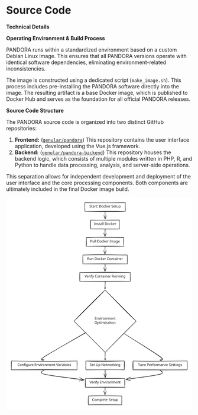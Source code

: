 # Source Code

**Technical Details**

**Operating Environment & Build Process**

PANDORA runs within a standardized environment based on a custom Debian Linux image. This ensures that all PANDORA versions operate with identical software dependencies, eliminating environment-related inconsistencies.

The image is constructed using a dedicated script (`make_image.sh`). This process includes pre-installing the PANDORA software directly into the image. The resulting artifact is a base Docker image, which is published to Docker Hub and serves as the foundation for all official PANDORA releases.

**Source Code Structure**

The PANDORA source code is organized into two distinct GitHub repositories:

1. **Frontend:** ([`genular/pandora`](https://github.com/genular/pandora)) This repository contains the user interface application, developed using the Vue.js framework.
2. **Backend:** ([`genular/pandora-backend`](https://github.com/genular/pandora-backend)) This repository houses the backend logic, which consists of multiple modules written in PHP, R, and Python to handle data processing, analysis, and server-side operations.

This separation allows for independent development and deployment of the user interface and the core processing components. Both components are ultimately included in the final Docker image build.

<img src="../.gitbook/assets/file.excalidraw.svg" alt="Structure" class="gitbook-drawing">
